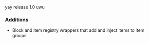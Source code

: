 yay release 1.0 uwu

### Additions

- Block and item registry wrappers that add and inject items to item groups
